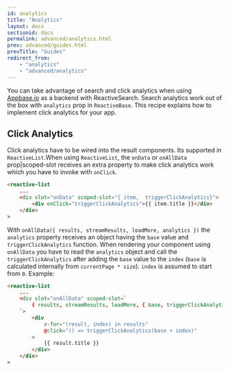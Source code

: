 ```yaml
---
id: analytics
title: "Analytics"
layout: docs
sectionid: docs
permalink: advanced/analytics.html
prev: advanced/guides.html
prevTitle: "Guides"
redirect_from:
    - "analytics"
    - "advanced/analytics"
---
```



You can take advantage of search and click analytics when using [Appbase.io](https://appbase.io) as a backend with ReactiveSearch. Search analytics work out of the box with `analytics` prop in `ReactiveBase`. This recipe explains how to implement click analytics for your app.

## Click Analytics

Click analytics have to be wired into the result components. Its supported in `ReactiveList`.When using `ReactiveList`, the `onData` or `onAllData` prop|scoped-slot receives an extra property to make click analytics work which you have to invoke with `onClick`.

```html
<reactive-list
    ...
    <div slot="onData" scoped-slot="{ item,  triggerClickAnalytics}">
        <div onClick="triggerClickAnalytics">{{ item.title }}</div>
    </div>
>
```

With `onAllData({ results, streamResults, loadMore, analytics })` the `analytics` property receives an object having the `base` value and `triggerClickAnalytics` function. When rendering your component using `onAllData` you have to read the `analytics` object and call the `triggerClickAnalytics` after adding the `base` value to the `index` (`base` is calculated internally from `currentPage * size`). `index` is assumed to start from `0`. Example:

```html
<reactive-list
    ...
    <div slot="onAllData" scoped-slot=`
        { results, streamResults, loadMore, { base, triggerClickAnalytics }}
    `>
        <div 
            v-for="(result, index) in results" 
            @click="() => triggerClickAnalytics(base + index)"
        >
            {{ result.title }}
        </div>
    </div>
>
```